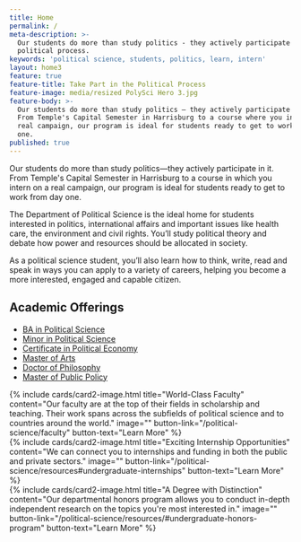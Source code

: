 ```yaml
---
title: Home
permalink: /
meta-description: >-
  Our students do more than study politics - they actively participate in the
  political process.
keywords: 'political science, students, politics, learn, intern'
layout: home3
feature: true
feature-title: Take Part in the Political Process
feature-image: media/resized PolySci Hero 3.jpg
feature-body: >-
  Our students do more than study politics — they actively participate in it.
  From Temple's Capital Semester in Harrisburg to a course where you intern on a
  real campaign, our program is ideal for students ready to get to work from day
  one.
published: true
---
```

Our students do more than study politics—they actively participate in it. From Temple's Capital Semester in Harrisburg to a course in which you intern on a real campaign, our program is ideal for students ready to get to work from day one.

The Department of Political Science is the ideal home for students interested in politics, international affairs and important issues like health care, the environment and civil rights. You’ll study political theory and debate how power and resources should be allocated in society.

As a political science student, you’ll also learn how to think, write, read and speak in ways you can apply to a variety of careers, helping you become a more interested, engaged and capable citizen.

## Academic Offerings
- [BA in Political Science](http://bulletin.temple.edu/undergraduate/liberal-arts/political-science/ba-political-science/)
- [Minor in Political Science](http://bulletin.temple.edu/undergraduate/liberal-arts/political-science/minor-political-science/)
- [Certificate in Political Economy](http://bulletin.temple.edu/undergraduate/liberal-arts/economics/certificate-political-economy/)
- [Master of Arts](http://bulletin.temple.edu/graduate/scd/cla/political-science-ma/)
- [Doctor of Philosophy](http://bulletin.temple.edu/graduate/scd/cla/political-science-phd/)
- [Master of Public Policy](https://cla.temple.edu/public-policy/) 

<div class="row row-wide">
  <div class="col m12 l4">{% include cards/card2-image.html
    title="World-Class Faculty"
    content="Our faculty are at the top of their fields in scholarship and teaching. Their work spans across the subfields of political science and to countries around the world."
    image=""
    button-link="/political-science/faculty"
    button-text="Learn More" %}
  </div>
  <div class="row row-wide">
    <div class="col m12 l4">{% include cards/card2-image.html
      title="Exciting Internship Opportunities"
      content="We can connect you to internships and funding in both the public and private sectors."
      image=""
      button-link="/political-science/resources#undergraduate-internships"
      button-text="Learn More" %}
    </div>
    <div class="row row-wide">
      <div class="col m12 l4">{% include cards/card2-image.html
        title="A Degree with Distinction"
        content="Our departmental honors program allows you to conduct in-depth independent research on the topics you're most interested in."
        image=""
        button-link="/political-science/resources/#undergraduate-honors-program"
        button-text="Learn More" %}
      </div>
</div>
